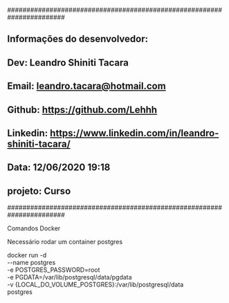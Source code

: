 #######################################################################
## Informações do desenvolvedor:                                     ##
## Dev: Leandro Shiniti Tacara                                       ##
## Email: leandro.tacara@hotmail.com                                 ##
## Github: https://github.com/Lehhh                                  ##
## Linkedin: https://www.linkedin.com/in/leandro-shiniti-tacara/     ##
## Data: 12/06/2020 19:18                                            ##
## projeto: Curso                                                    ##
#######################################################################


Comandos Docker

Necessário rodar um container postgres 

docker run -d \
    --name postgres \
    -e POSTGRES_PASSWORD=root \
    -e PGDATA=/var/lib/postgresql/data/pgdata \
    -v {LOCAL_DO_VOLUME_POSTGRES}:/var/lib/postgresql/data \
    postgres
